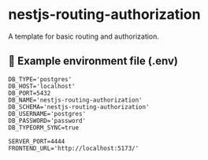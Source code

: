 # nestjs-routing-authorization
A template for basic routing and authorization.

## 📄 Example environment file (.env)
```env
DB_TYPE='postgres'
DB_HOST='localhost'
DB_PORT=5432
DB_NAME='nestjs-routing-authorization'
DB_SCHEMA='nestjs-routing-authorization'
DB_USERNAME='postgres'
DB_PASSWORD='password'
DB_TYPEORM_SYNC=true

SERVER_PORT=4444
FRONTEND_URL='http://localhost:5173/'
